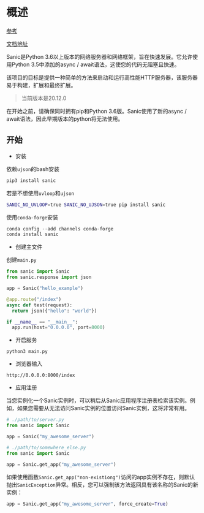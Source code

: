 # 概述

[参考](https://github.com/huge-success/sanic)

[文档地址](https://sanic.readthedocs.io/en/latest/sanic/getting_started.html)

Sanic是Python 3.6以上版本的网络服务器和网络框架，旨在快速发展。它允许使用Python 3.5中添加的async / await语法，这使您的代码无阻塞且快速。

该项目的目标是提供一种简单的方法来启动和运行高性能HTTP服务器，该服务器易于构建，扩展和最终扩展。

> 当前版本是20.12.0

在开始之前，请确保同时拥有pip和Python 3.6版。Sanic使用了新的async / await语法，因此早期版本的python将无法使用。

## 开始

- 安装

依赖`ujson`的bash安装

```bash
pip3 install sanic
```

若是不想使用`uvloop`和`ujson`

```bash
SANIC_NO_UVLOOP=true SANIC_NO_UJSON=true pip install sanic
```

使用`conda-forge`安装

```python
conda config --add channels conda-forge
conda install sanic
```

- 创建主文件

创建`main.py`

```python
from sanic import Sanic
from sanic.response import json

app = Sanic("hello_example")

@app.route("/index")
async def test(request):
  return json({"hello": "world"})

if __name__ == "__main__":
  app.run(host="0.0.0.0", port=8000)
```

- 开启服务

```
python3 main.py
```

- 浏览器输入

```
http://0.0.0.0:8000/index
```

- 应用注册

当您实例化一个Sanic实例时，可以稍后从Sanic应用程序注册表检索该实例。例如，如果您需要从无法访问Sanic实例的位置访问Sanic实例，这将非常有用。

```python
# ./path/to/server.py
from sanic import Sanic

app = Sanic("my_awesome_server")

# ./path/to/somewhere_else.py
from sanic import Sanic

app = Sanic.get_app("my_awesome_server")
```

如果使用函数`Sanic.get_app("non-existiong")`访问的app实例不存在，则默认抛出`SanicException`异常。相反，您可以强制该方法返回具有该名称的Sanic的新实例：

```python
app = Sanic.get_app("my_awesome_server", force_create=True)
```

